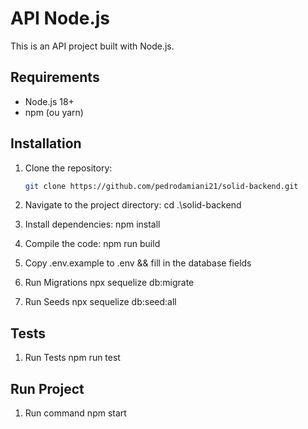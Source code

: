 # API Node.js

This is an API project built with Node.js.

## Requirements

- Node.js 18+
- npm (ou yarn)

## Installation

1. Clone the repository:

   ```bash
   git clone https://github.com/pedrodamiani21/solid-backend.git

2. Navigate to the project directory:
    cd .\solid-backend

3. Install dependencies:
    npm install

4. Compile the code:
    npm run build

5. Copy .env.example to .env && fill in the database fields

6. Run Migrations
    npx sequelize db:migrate

7. Run Seeds
    npx sequelize db:seed:all

## Tests

1. Run Tests
    npm run test

## Run Project

1. Run command
    npm start
